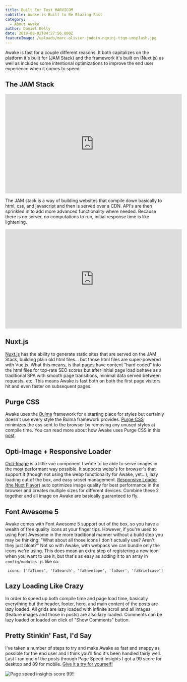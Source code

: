 ```yaml
---
title: Built For Test MARVICOM
subtitle: Awake is Built to Be Blazing Fast
category:
  - About Awake
author: Daniel Kelly
date: 2019-08-02T04:27:56.800Z
featureImage: /uploads/marc-olivier-jodoin-nqoinj-ttqm-unsplash.jpg
---
```

Awake is fast for a couple different reasons. It both capitalizes on the platform it's built for (JAM Stack) and the framework it's built on (Nuxt.js) as well as includes some intentional optimizations to improve the end user experience when it comes to speed. 

## The JAM Stack

<iframe width="560" height="315" src="https://www.youtube.com/embed/wq4Tke9f-0Q" frameborder="0" allow="accelerometer; autoplay; encrypted-media; gyroscope; picture-in-picture" allowfullscreen></iframe>

The JAM stack is a way of building websites that compile down basically to html, css, and javascript and then is served over a CDN. API's are then sprinkled in to add more advanced functionality where needed. Because there is no server, no computations to run, initial response time is like lightening. 

<iframe width="560" height="315" src="https://www.youtube.com/embed/c1KrhtKdGzY" frameborder="0" allow="accelerometer; autoplay; encrypted-media; gyroscope; picture-in-picture" allowfullscreen></iframe>

## Nuxt.js

[Nuxt.js](https://www.nuxtjs.org) has the ability to generate static sites that are served on the JAM Stack, building plain old html files... but those html files are super-powered with Vue.js. What this means, is that pages have content "hard coded" into the html files for top-rate SEO scores but after initial page load behave as a traditional SPA with smooth page transitions, minimal data served between requests, etc. This means Awake is fast both on both the first page visitors hit and even faster on subsequent pages.

## Purge CSS

Awake uses the [Bulma](https://bulma.io/) framework for a starting place for styles but certainly doesn't use every style the Bulma framework provides. [Purge CSS](https://www.purgecss.com/) minimizes the css sent to the browser by removing any unused styles at compile time. You can read more about how Awake uses Purge CSS in this [post](/light-css-footprint).

## Opti-Image + Responsive Loader

[Opti-Image](https://www.npmjs.com/package/opti-image) is a little vue component I wrote to be able to serve images in the most performant way possible. It supports webp's for browser's that support it (though not using the webp functionality for Awake, yet...), lazy loading out of the box, and easy srcset management. [Responsive Loader (the Nuxt Flavor)](https://www.npmjs.com/package/nuxt-responsive-loader) auto optimizes image quality for best performance in the browser and creates multiple sizes for different devices. Combine these 2 together and all image on Awake are basically guaranteed to fly. 

## Font Awesome 5

Awake comes with Font Awesome 5 support out of the box, so you have a wealth of free quality icons at your finger tips. However, if you're used to using Font Awesome in the more traditional manner without a build step you may be thinking: "What about all those icons I don't actually use? Aren't they just bloat?" Not so with Awake, with webpack we can bundle only the icons we're using. This does mean an extra step of registering a new icon when you want to use it, but that's as easy as adding it to an array in `config/modules.js` like so: 

```
 icons: ['faTimes', 'faSearch', 'faEnvelope', 'faUser', 'faBriefcase']
```

## Lazy Loading Like Crazy

In order to speed up both compile time and page load time, basically everything but the header, footer, hero, and main content of the posts are lazy loaded. All grids are lazy loaded with infinite scroll and all images (feature images and those in posts) are also lazy loaded. Comments can be lazy loaded or loaded on click of "Show Comments" button.

## Pretty Stinkin' Fast, I'd Say

I've taken a number of steps to try and make Awake as fast and snappy as possible for the end user and I think you'll find it's been handled fairly well. Last I ran one of the posts through Page Speed Insights I got a 99 score for desktop and 89 for mobile. [Give it a try for yourself!](https://developers.google.com/speed/pagespeed/insights/?url=https%3A%2F%2Fawake-template.netlify.com%2Fpost-markup-and-formatting%2F&tab=desktop)

![Page speed insights score 99!!](/uploads/page-speed-insights.jpg)